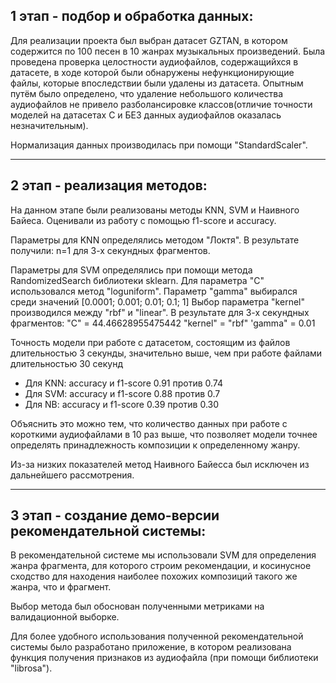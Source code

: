 ## 1 этап - подбор и обработка данных:
Для реализации проекта был выбран датасет GZTAN, в котором содержится по 100 песен в 10 жанрах музыкальных произведений. 
Была проведена проверка целостности аудиофайлов, содержащийхся в датасете, в ходе которой были обнаружены нефункционирующие файлы, которые впоследствии были удалены из датасета. Опытным путём было определено, что удаление небольшого количества аудиофайлов не привело разболансировке классов(отличие точности моделей на датасетах С и БЕЗ данных аудиофайлов оказалась незначительным).

Нормализация данных производилась при помощи "StandardScaler".

---
## 2 этап - реализация методов:
На данном этапе были реализованы методы KNN, SVM и Наивного Байеса. Оценивали из работу с помощью f1-score и accuracy.

Параметры для KNN определялись методом "Локтя".
В результате получили: n=1 для 3-х секундных фрагментов.

Параметры для SVM определялись при помощи метода RandomizedSearch библиотеки sklearn.
Для параметра "C"  использовался метод "loguniform". Параметр "gamma" выбирался среди значений [0.0001; 0.001; 0.01; 0.1; 1] Выбор параметра "kernel" производился между "rbf" и "linear".
В результате для 3-х секундных фрагментов:
"C" = 44.46628955475442
"kernel" = "rbf"
'gamma" = 0.01

Точность модели при работе с датасетом, состоящим из файлов длительностью 3 секунды, значительно выше, чем при работе файлами длительностью 30 секунд

 - Для KNN: accuracy и f1-score 0.91 против 0.74
 - Для SVM: accuracy и f1-score 0.88 против 0.7
 - Для NB: accuracy и f1-score 0.39 против 0.30

Объяснить это можно тем, что количество данных при работе с короткими аудиофайлами в 10 раз выше, что позволяет модели точнее определять принадлежность композиции к определенному жанру.

Из-за низких показателей метод Наивного Байесса был исключен из дальнейшего рассмотрения.

---
## 3 этап - создание демо-версии рекомендательной системы:

В рекомендательной системе мы использовали SVM для определения жанра фрагмента, для которого строим рекомендации, и косинусное сходство для находения наиболее похожих композиций такого же жанра, что и фрагмент.

Выбор метода был обоснован полученными метриками на валидационной выборке.

Для более удобного использования полученной рекомендательной системы было разработано приложение, в котором реализована функция получения признаков из аудиофайла (при помощи библиотеки "librosa").
